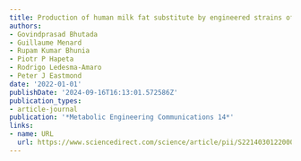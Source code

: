 ```yaml
---
title: Production of human milk fat substitute by engineered strains of Yarrowia lipolytica
authors:
- Govindprasad Bhutada
- Guillaume Menard
- Rupam Kumar Bhunia
- Piotr P Hapeta
- Rodrigo Ledesma-Amaro
- Peter J Eastmond
date: '2022-01-01'
publishDate: '2024-09-16T16:13:01.572586Z'
publication_types:
- article-journal
publication: '*Metabolic Engineering Communications 14*'
links:
- name: URL
  url: https://www.sciencedirect.com/science/article/pii/S2214030122000013
---
```

